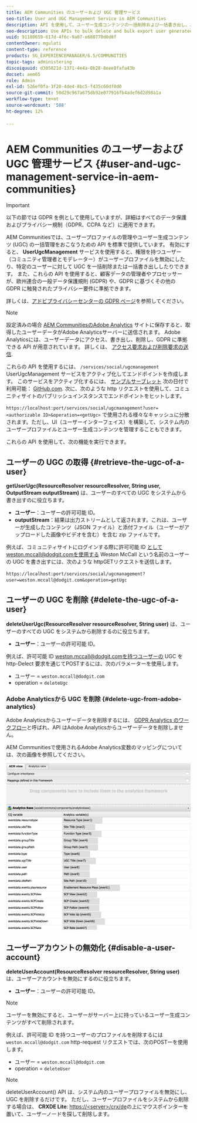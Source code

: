 ```yaml
---
title: AEM Communities のユーザーおよび UGC 管理サービス
seo-title: User and UGC Management Service in AEM Communities
description: API を使用して、ユーザー生成コンテンツの一括削除および一括書き出し、ユーザーアカウントの無効化をおこないます。
seo-description: Use APIs to bulk delete and bulk export user generated content, and disable user account.
uuid: 91180659-617d-4f6c-9a07-e680770d0d8f
contentOwner: mgulati
content-type: reference
products: SG_EXPERIENCEMANAGER/6.5/COMMUNITIES
topic-tags: administering
discoiquuid: d305821d-1371-4e4a-8b28-8eee8fafa43b
docset: aem65
role: Admin
exl-id: 526ef0fa-3f20-4de4-8bc5-f435c60df0d0
source-git-commit: 50d29c967a675db92e077916fb4adef6d2d98a1a
workflow-type: tm+mt
source-wordcount: '588'
ht-degree: 12%

---
```


# AEM Communities のユーザーおよび UGC 管理サービス {#user-and-ugc-management-service-in-aem-communities}

>[!IMPORTANT]
>
>以下の節では GDPR を例として使用していますが、詳細はすべてのデータ保護およびプライバシー規制（GDPR、CCPA など）に適用できます。

AEM Communitiesでは、ユーザープロファイルの管理やユーザー生成コンテンツ (UGC) の一括管理をおこなうための API を標準で提供しています。 有効にすると、 **UserUgcManagement** サービスを使用すると、権限を持つユーザー（コミュニティ管理者とモデレーター）がユーザープロファイルを無効にしたり、特定のユーザーに対して UGC を一括削除または一括書き出ししたりできます。 また、これらの API を使用すると、顧客データの管理者やプロセッサーが、欧州連合の一般データ保護規則 (GDPR) や、GDPR に基づくその他の GDPR に触発されたプライバシー要件に準拠できます。

詳しくは、[アドビプライバシーセンターの GDPR ページ](https://www.adobe.com/jp/privacy/general-data-protection-regulation.html)を参照してください。

>[!NOTE]
>
>設定済みの場合 [AEM CommunitiesのAdobe Analytics](/help/communities/analytics.md) サイトに保存すると、取得したユーザーデータがAdobe Analyticsサーバーに送信されます。 Adobe Analyticsには、ユーザーデータにアクセス、書き出し、削除し、GDPR に準拠できる API が用意されています。 詳しくは、 [アクセス要求および削除要求の送信](https://experienceleague.adobe.com/docs/analytics/admin/data-governance/gdpr-submit-access-delete.html).

これらの API を使用するには、 `/services/social/ugcmanagement` UserUgcManagement サービスをアクティブ化してエンドポイントを作成します。 このサービスをアクティブ化するには、 [サンプルサーブレット](https://github.com/Adobe-Marketing-Cloud/aem-communities-ugc-migration/tree/main/bundles/communities-ugc-management-servlet) 次の日付で利用可能： [GitHub.com](https://github.com/Adobe-Marketing-Cloud/aem-communities-ugc-migration/tree/main/bundles/communities-ugc-management-servlet). 次に、次のような http リクエストを使用して、コミュニティサイトのパブリッシュインスタンスでエンドポイントをヒットします。

`https://localhost:port/services/social/ugcmanagement?user=<authorizable ID>&operation=<getUgc>` で使用される様々なキャッシュに分散されます。ただし、UI（ユーザーインターフェイス）を構築して、システム内のユーザープロファイルとユーザー生成コンテンツを管理することもできます。

これらの API を使用して、次の機能を実行できます。

## ユーザーの UGC の取得 {#retrieve-the-ugc-of-a-user}

**getUserUgc(ResourceResolver resourceResolver, String user, OutputStream outputStream)** は、ユーザーのすべての UGC をシステムから書き出すのに役立ちます。

* **ユーザー**：ユーザーの許可可能 ID。
* **outputStream**：結果は出力ストリームとして返されます。これは、ユーザーが生成したコンテンツ（JSON ファイル）と添付ファイル（ユーザーがアップロードした画像やビデオを含む）を含む zip ファイルです。

例えば、コミュニティサイトにログインする際に許可可能 ID としてweston.mccall@dodgit.comを使用する Weston McCall という名前のユーザーの UGC を書き出すには、次のような httpGETリクエストを送信します。

`https://localhost:port/services/social/ugcmanagement?user=weston.mccall@dodgit.com&operation=getUgc`

## ユーザーの UGC を削除 {#delete-the-ugc-of-a-user}

**deleteUserUgc(ResourceResolver resourceResolver, String user)** は、ユーザーのすべての UGC をシステムから削除するのに役立ちます。

* **ユーザー**：ユーザーの許可可能 ID。

例えば、許可可能 ID weston.mccall@dodgit.comを持つユーザーの UGC を http-Delect 要求を通じてPOSTするには、次のパラメーターを使用します。

* ユーザー = `weston.mccall@dodgit.com`
* operation = `deleteUgc`

### Adobe Analyticsから UGC を削除 {#delete-ugc-from-adobe-analytics}

Adobe Analyticsからユーザーデータを削除するには、 [GDPR Analytics のワークフロー](https://experienceleague.adobe.com/docs/analytics/admin/data-governance/an-gdpr-workflow.html?lang=ja)と呼ばれ、API はAdobe Analyticsからユーザーデータを削除しません。

AEM Communitiesで使用されるAdobe Analytics変数のマッピングについては、次の画像を参照してください。

![Adobe AnalyticsでのAEM communities 変数マッピング](assets/analytics-communities-mapping.png)

## ユーザーアカウントの無効化 {#disable-a-user-account}

**deleteUserAccount(ResourceResolver resourceResolver, String user)** は、ユーザーアカウントを無効にするのに役立ちます。

* **ユーザー**：ユーザーの許可可能 ID。

>[!NOTE]
>
>ユーザーを無効にすると、ユーザーがサーバー上に持っているユーザー生成コンテンツがすべて削除されます。

例えば、許可可能 ID を持つユーザーのプロファイルを削除するには `weston.mccall@dodgit.com` http-request リクエストでは、次のPOSTーを使用します。

* ユーザー = `weston.mccall@dodgit.com`
* operation = `deleteUser`

>[!NOTE]
>
>deleteUserAccount() API は、システム内のユーザープロファイルを無効にし、UGC を削除するだけです。 ただし、ユーザープロファイルをシステムから削除する場合は、 **CRXDE Lite**: [https://&lt;server>/crx/de](https://localhost:4502/crx/de)の上にマウスポインターを置いて、ユーザーノードを探して削除します。
